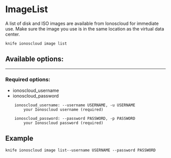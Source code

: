 # ImageList

A list of disk and ISO images are available from Ionoscloud for immediate use. Make sure the image you use is in the same location as the virtual data center.

    knife ionoscloud image list


## Available options:
---

### Required options:
* ionoscloud_username
* ionoscloud_password

```
    ionoscloud_username: --username USERNAME, -u USERNAME
        your Ionoscloud username (required)

    ionoscloud_password: --password PASSWORD, -p PASSWORD
        your Ionoscloud password (required)

```
## Example

```text
knife ionoscloud image list--username USERNAME --password PASSWORD
```
